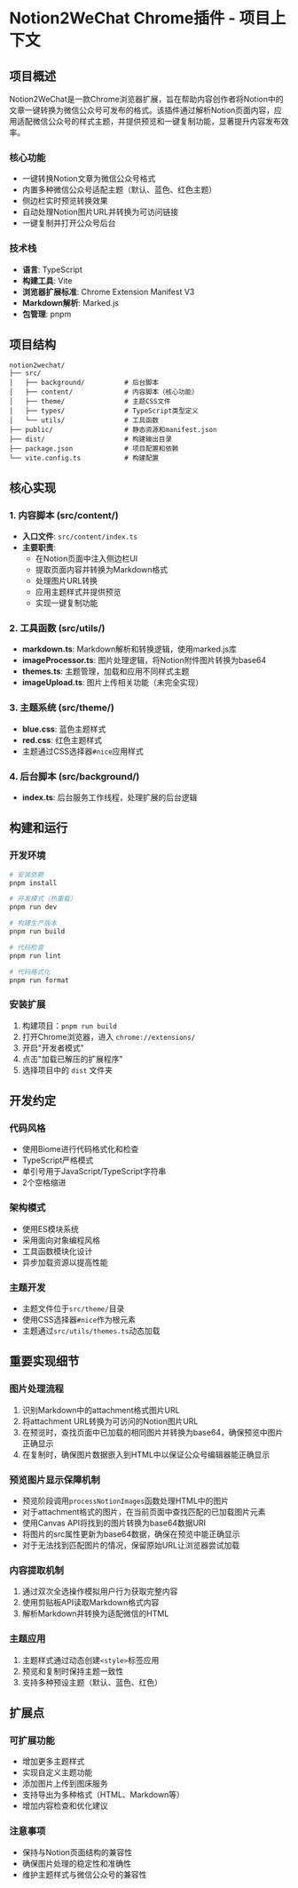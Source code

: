 # Notion2WeChat Chrome插件 - 项目上下文

## 项目概述

Notion2WeChat是一款Chrome浏览器扩展，旨在帮助内容创作者将Notion中的文章一键转换为微信公众号可发布的格式。该插件通过解析Notion页面内容，应用适配微信公众号的样式主题，并提供预览和一键复制功能，显著提升内容发布效率。

### 核心功能
- 一键转换Notion文章为微信公众号格式
- 内置多种微信公众号适配主题（默认、蓝色、红色主题）
- 侧边栏实时预览转换效果
- 自动处理Notion图片URL并转换为可访问链接
- 一键复制并打开公众号后台

### 技术栈
- **语言**: TypeScript
- **构建工具**: Vite
- **浏览器扩展标准**: Chrome Extension Manifest V3
- **Markdown解析**: Marked.js
- **包管理**: pnpm

## 项目结构

```
notion2wechat/
├── src/
│   ├── background/          # 后台脚本
│   ├── content/             # 内容脚本（核心功能）
│   ├── theme/               # 主题CSS文件
│   ├── types/               # TypeScript类型定义
│   └── utils/               # 工具函数
├── public/                  # 静态资源和manifest.json
├── dist/                    # 构建输出目录
├── package.json             # 项目配置和依赖
└── vite.config.ts           # 构建配置
```

## 核心实现

### 1. 内容脚本 (src/content/)
- **入口文件**: `src/content/index.ts`
- **主要职责**: 
  - 在Notion页面中注入侧边栏UI
  - 提取页面内容并转换为Markdown格式
  - 处理图片URL转换
  - 应用主题样式并提供预览
  - 实现一键复制功能

### 2. 工具函数 (src/utils/)
- **markdown.ts**: Markdown解析和转换逻辑，使用marked.js库
- **imageProcessor.ts**: 图片处理逻辑，将Notion附件图片转换为base64
- **themes.ts**: 主题管理，加载和应用不同样式主题
- **imageUpload.ts**: 图片上传相关功能（未完全实现）

### 3. 主题系统 (src/theme/)
- **blue.css**: 蓝色主题样式
- **red.css**: 红色主题样式
- 主题通过CSS选择器`#nice`应用样式

### 4. 后台脚本 (src/background/)
- **index.ts**: 后台服务工作线程，处理扩展的后台逻辑

## 构建和运行

### 开发环境
```bash
# 安装依赖
pnpm install

# 开发模式（热重载）
pnpm run dev

# 构建生产版本
pnpm run build

# 代码检查
pnpm run lint

# 代码格式化
pnpm run format
```

### 安装扩展
1. 构建项目：`pnpm run build`
2. 打开Chrome浏览器，进入 `chrome://extensions/`
3. 开启"开发者模式"
4. 点击"加载已解压的扩展程序"
5. 选择项目中的 `dist` 文件夹

## 开发约定

### 代码风格
- 使用Biome进行代码格式化和检查
- TypeScript严格模式
- 单引号用于JavaScript/TypeScript字符串
- 2个空格缩进

### 架构模式
- 使用ES模块系统
- 采用面向对象编程风格
- 工具函数模块化设计
- 异步加载资源以提高性能

### 主题开发
- 主题文件位于`src/theme/`目录
- 使用CSS选择器`#nice`作为根元素
- 主题通过`src/utils/themes.ts`动态加载

## 重要实现细节

### 图片处理流程
1. 识别Markdown中的attachment格式图片URL
2. 将attachment URL转换为可访问的Notion图片URL
3. 在预览时，查找页面中已加载的相同图片并转换为base64，确保预览中图片正确显示
4. 在复制时，确保图片数据嵌入到HTML中以保证公众号编辑器能正确显示

### 预览图片显示保障机制
- 预览阶段调用`processNotionImages`函数处理HTML中的图片
- 对于attachment格式的图片，在当前页面中查找匹配的已加载图片元素
- 使用Canvas API将找到的图片转换为base64数据URI
- 将图片的src属性更新为base64数据，确保在预览中能正确显示
- 对于无法找到匹配图片的情况，保留原始URL让浏览器尝试加载

### 内容提取机制
1. 通过双次全选操作模拟用户行为获取完整内容
2. 使用剪贴板API读取Markdown格式内容
3. 解析Markdown并转换为适配微信的HTML

### 主题应用
1. 主题样式通过动态创建`<style>`标签应用
2. 预览和复制时保持主题一致性
3. 支持多种预设主题（默认、蓝色、红色）

## 扩展点

### 可扩展功能
- 增加更多主题样式
- 实现自定义主题功能
- 添加图片上传到图床服务
- 支持导出为多种格式（HTML、Markdown等）
- 增加内容检查和优化建议

### 注意事项
- 保持与Notion页面结构的兼容性
- 确保图片处理的稳定性和准确性
- 维护主题样式与微信公众号的兼容性